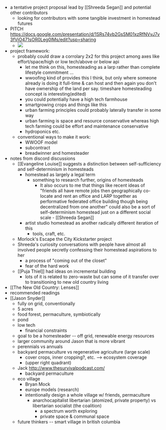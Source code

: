 - a tentative project proposal lead by [[Shreeda Segan]] and potential other contributors
    - looking for contributors with some tangible investment in homestead futures
- PITCH https://docs.google.com/presentation/d/1SRs74vb2GsSM01xzRfNVvJ7v3fVjO471sOR0Leg0lMs/edit?usp=sharing 
    - ![](https://firebasestorage.googleapis.com/v0/b/firescript-577a2.appspot.com/o/imgs%2Fapp%2FArtOfGig%2Ff8Y8rn9H0Y.jpg?alt=media&token=585be7b6-4934-456e-967b-52c93e0ca0a6)
- project framework:
    - probably could draw a corrolary 2x2 for this project among axes like effort/space/high or low tech/above or below api  
        - let me think on this, homesteading as a larp rather than complete lifestyle commitment ...
        - wwoofing kind of provides this I think, but only where someone already is doing it full-time & can host and then again you don't have ownership of the land per say. timeshare homesteading concept is interesting(edited)
        - you could potentially have a high tech farmhouse
        - smartgrowing crops and things like this
        - urban farming principles could probably laterally transfer in some way
        - urban farming is space and resource conservative whereas high tech farming could be effort and maintenance conservative
        - hydroponics etc.
    - conventional ways to make it work:
        - WWOOF model 
        - subcontract 
        - breadwinner and homesteader  
- notes from discord discussions 
    - [[Evangeline Louise]] suggests a distinction between self-sufficiency and self-determinism in homesteads 
        - homestead as largely a legal term
            - something to research further, origins of homesteads 
                - It also occurs to me that things like recent ideas of "friends all have remote jobs then geographically co-locate and rent an office and LARP together as performative federated office building though being decentralized from one another" could also be a sort of self-determinism homestead just on a different social scale - [[Shreeda Segan]]
        - artist studio homestead as another radically different iteration of this
            - tools, craft, etc. 
    - Morlock's Escape the City Kickstarter project 
    - Shreeda's curiosity conversations with people have almost all involved people secretly confessing their homestead aspirations to her 
        - a process of "coming out of the closet" 
        - fear of the hard work  
    - [[Puja Thiel]] had ideas on incremental building
        - lots of it is related to zero-waste but can some of it transfer over to transitioning to new old country living 
- [[The New Old Country: Lenses]]
- recommended readings 
- [[Jason Snyder]]
    - fully on grid, conventionally
    - 5 acres 
    - food forest, permaculture, symbiotically
    - pond 
    - low tech 
        - financial constraints 
    - goal to be a homesteader -- off grid, renewable energy resources
    - larger community around Jason that is more vibrant 
    - perennials vs annuals 
    - backyard permaculture vs regenerative agriculture (large scale)
        - cover crops, inner cropping?, etc. --> ecosystem coverage 
        - (upper right quadrant)
    - Jack http://www.thesurvivalpodcast.com/ 
        - backyard permaculture 
    - eco village 
        - Bryan Mock 
        - europe models (research)
        - intentionally design a whole village w/ friends, permaculture 
            - anarchocapitalist libertarian (atomized, private property) vs libertarian socialist (the coalition)
                - a spectrum worth exploring 
                - private space & communal space 
    - future thinkers -- smart village in british columbia 
